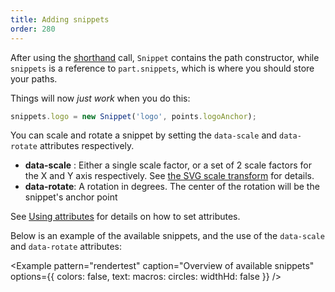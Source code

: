 ```yaml
---
title: Adding snippets
order: 280
---
```


After using the [shorthand](/howtos/core/shorthand/) call, `Snippet` contains the path constructor, while `snippets` is a reference to `part.snippets`, which is where you should store your paths.

Things will now *just work* when you do this:

```js
snippets.logo = new Snippet('logo', points.logoAnchor);
```

You can scale and rotate a snippet by setting the `data-scale` and `data-rotate` attributes respectively.

 - **data-scale** : Either a single scale factor, or a set of 2 scale factors for the X and Y axis respectively. See [the SVG scale transform](https://developer.mozilla.org/en-US/docs/Web/SVG/Attribute/transform#Scale) for details.
 - **data-rotate**: A rotation in degrees. The center of the rotation will be the snippet's anchor point

<Tip>

See [Using attributes](/howtos/core/attributes/) for details on how to set attributes.

</Tip>

Below is an example of the available snippets, and the use of the `data-scale` and `data-rotate` attributes:

<Example pattern="rendertest" caption="Overview of available snippets" options={{ colors: false, text: macros: circles: widthHd: false }} />
